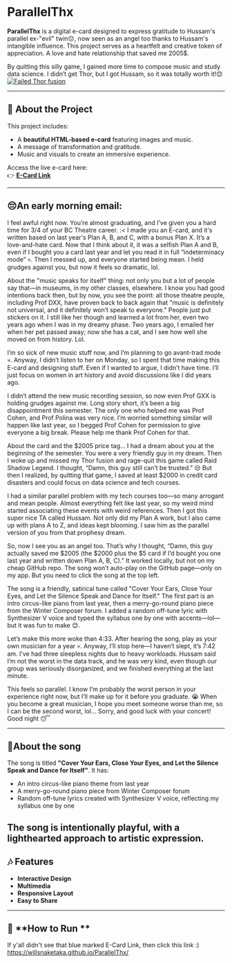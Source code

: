# ParallelThx

**ParallelThx** is a digital e-card designed to express gratitude to Hussam's parallel ex-"evil" twin😔, now seen as an angel too thanks to Hussam's intangible influence. This project serves as a heartfelt and creative token of appreciation. A love and hate relationship that saved me 2005$.

By quitting this silly game, I gained more time to compose music and study data science. I didn’t get Thor, but I got Hussam, so it was totally worth it!😊 [![Failed Thor fusion](https://img.youtube.com/vi/_iuvgD3QsXo/0.jpg)](https://youtube.com/shorts/_iuvgD3QsXo?si=LScEv1cGYwSu6vTu)


---
## 🌟 **About the Project**

This project includes:
- A **beautiful HTML-based e-card** featuring images and music.
- A message of transformation and gratitude.
- Music and visuals to create an immersive experience.

Access the live e-card here:  
👉 **[E-Card Link](https://willsnaketaka.github.io/ParallelThx/)**

---
## 😔**An early morning email:**
I feel awful right now. You’re almost graduating, and I’ve given you a hard time for 3/4 of your BC Theatre career. :< I made you an E-card, and it's written based on last year's Plan A, B, and C, with a bonus Plan X. It’s a love-and-hate card. Now that I think about it, it was a selfish Plan A and B, even if I bought you a card last year and let you read it in full “indeterminacy mode” 💀. Then I messed up, and everyone started being mean. I held grudges against you, but now it feels so dramatic, lol.

About the "music speaks for itself" thing: not only you but a lot of people say that—in museums, in my other classes, elsewhere. I know you had good intentions back then, but by now, you see the point: all those theatre people, including Prof DXX, have proven back to back again that "music is definitely not universal, and it definitely won’t speak to everyone." People just put stickers on it. I still like her though and learned a lot from her, even two years ago when I was in my dreamy phase. Two years ago, I emailed her when her pet passed away; now she has a cat, and I see how well she moved on from history. Lol.

I’m so sick of new music stuff now, and I’m planning to go avant-trad mode 💀. Anyway, I didn’t listen to her on Monday, so I spent that time making this E-card and designing stuff. Even if I wanted to argue, I didn’t have time. I’ll just focus on women in art history and avoid discussions like I did years ago.

I didn’t attend the new music recording session, so now even Prof GXX is holding grudges against me. Long story short, it’s been a big disappointment this semester. The only one who helped me was Prof Cohen, and Prof Polina was very nice. I’m worried something similar will happen like last year, so I begged Prof Cohen for permission to give everyone a big break. Please help me thank Prof Cohen for that.

About the card and the $2005 price tag… I had a dream about you at the beginning of the semester. You were a very friendly guy in my dream. Then I woke up and missed my Thor fusion and rage-quit this game called Raid Shadow Legend. I thought, “Damn, this guy still can’t be trusted.” 😒 But then I realized, by quitting that game, I saved at least $2000 in credit card disasters and could focus on data science and tech courses.

I had a similar parallel problem with my tech courses too—so many arrogant and mean people. Almost everything felt like last year, so my weird mind started associating these events with weird references. Then I got this super nice TA called Hussam. Not only did my Plan A work, but I also came up with plans A to Z, and ideas kept blooming. I saw him as the parallel version of you from that prophesy dream.

So, now I see you as an angel too. That’s why I thought, “Damn, this guy actually saved me $2005 (the $2000 plus the $5 card if I’d bought you one last year and written down Plan A, B, C).” It worked locally, but not on my cheap GitHub repo. The song won’t auto-play on the GitHub page—only on my app. But you need to click the song at the top left.

The song is a friendly, satirical tune called "Cover Your Ears, Close Your Eyes, and Let the Silence Speak and Dance for Itself." The first part is an intro circus-like piano from last year, then a merry-go-round piano piece from the Winter Composer forum. I added a random off-tune lyric with Synthesizer V voice and typed the syllabus one by one with accents—lol—but it was fun to make 😊.

Let’s make this more woke than 4:33. After hearing the song, play as your own musician for a year 💀. Anyway, I’ll stop here—I haven’t slept, it’s 7:42 am. I’ve had three sleepless nights due to heavy workloads. Hussam said I’m not the worst in the data track, and he was very kind, even though our group was seriously disorganized, and we finished everything at the last minute.

This feels so parallel. I know I’m probably the worst person in your experience right now, but I’ll make up for it before you graduate. 😭 When you become a great musician, I hope you meet someone worse than me, so I can be the second worst, lol… Sorry, and good luck with your concert! Good night 😴

---
## 🤖**About the song**
The song is titled **"Cover Your Ears, Close Your Eyes, and Let the Silence Speak and Dance for Itself"**. It has:
- An intro circus-like piano theme from last year
- A merry-go-round piano piece from Winter Composer forum
- Random off-tune lyrics created with Synthesizer V voice, reflecting my syllabus one by one

The song is intentionally playful, with a lighthearted approach to artistic expression.
---
## 🎶 **Features**

- **Interactive Design** 
- **Multimedia** 
- **Responsive Layout** 
- **Easy to Share** 

---

## 🚀 **How to Run **

If y'all didn't see that blue marked E-Card Link, then click this link :) 
https://willsnaketaka.github.io/ParallelThx/
